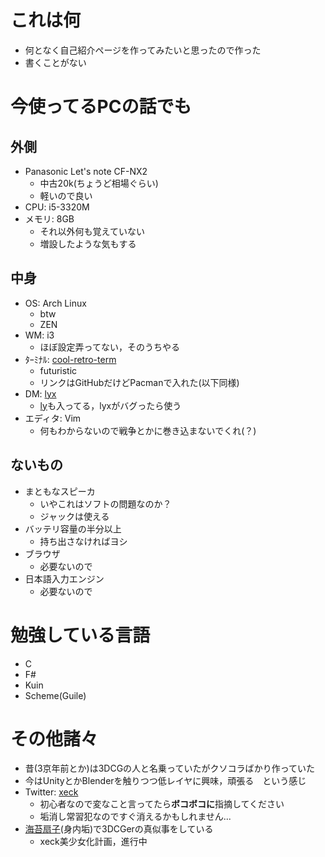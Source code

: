 # これは何
* 何となく自己紹介ページを作ってみたいと思ったので作った
* 書くことがない

# 今使ってるPCの話でも

## 外側
* Panasonic Let's note CF-NX2
  * 中古20k(ちょうど相場ぐらい)
  * 軽いので良い
* CPU: i5-3320M
* メモリ: 8GB
  * それ以外何も覚えていない
  * 増設したような気もする

## 中身
* OS: Arch Linux
  * btw
  * ZEN
* WM: i3
  * ほぼ設定弄ってない，そのうちやる
* ﾀｰﾐﾅﾙ: [cool-retro-term](https://github.com/Swordfish90/cool-retro-term)
  * futuristic
  * リンクはGitHubだけどPacmanで入れた(以下同様)
* DM: [lyx](https://github.com/vm-xeck/lyx)
  * [ly](https://github.com/fairyglade/ly)も入ってる，lyxがバグったら使う
* エディタ: Vim
  * 何もわからないので戦争とかに巻き込まないでくれ(？)

## ないもの
* まともなスピーカ
  * いやこれはソフトの問題なのか？
  * ジャックは使える
* バッテリ容量の半分以上
  * 持ち出さなければヨシ
* ブラウザ
  * 必要ないので
* 日本語入力エンジン
  * 必要ないので

# 勉強している言語
* C
* F#
* Kuin
* Scheme(Guile)

# その他諸々
* 昔(3京年前とか)は3DCGの人と名乗っていたがクソコラばかり作っていた
* 今はUnityとかBlenderを触りつつ低レイヤに興味，頑張る　という感じ
* Twitter: [xeck](https://twitter.com/vm_xeck)
  * 初心者なので変なこと言ってたら**ボコボコに**指摘してください
  * 垢消し常習犯なのですぐ消えるかもしれません...
* [海苔扇子](https://twitter.com/nosense_ii)(身内垢)で3DCGerの真似事をしている
  * xeck美少女化計画，進行中
